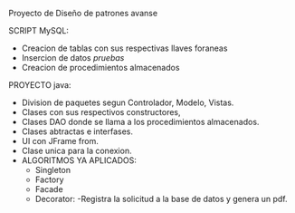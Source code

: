 Proyecto de Diseño de patrones avanse 

SCRIPT MySQL:
- Creacion de tablas con sus respectivas llaves foraneas
- Insercion de datos *pruebas*
- Creacion de procedimientos almacenados

PROYECTO java:
- Division de paquetes segun Controlador, Modelo, Vistas.
- Clases con sus respectivos constructores,
- Clases DAO donde se llama a los procedimientos almacenados.
- Clases abtractas e interfases.
- UI con JFrame from.
- Clase unica para la conexion.
- ALGORITMOS YA APLICADOS:
  - Singleton
  - Factory
  - Facade
  - Decorator:
    -Registra la solicitud a la base de datos y genera un pdf.
